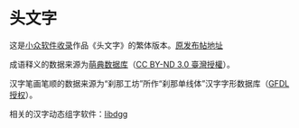# 头文字
这是[小众软件收录](http://www.appinn.com/twz/)作品《头文字》的繁体版本。[原发布帖地址](https://meta.appinn.com/t/tou-wen-zi-yong-she-xiang-tou-xie-zi-huan-jie-jing-bu-pi-lao-15-slash-02-slash-14geng-xin/473)

成语释义的数据来源为[萌典数据库](https://github.com/g0v/moedict-data)（[CC BY-ND 3.0 臺灣授權](https://www.moedict.tw/about.html)）。

汉字笔画笔顺的数据来源为“刹那工坊”所作“刹那单线体”汉字字形数据库（[GFDL授权](http://magicdesign.blogspot.com/2008/05/blog-post_19.html)）。

相关的汉字动态组字软件：[libdgg](https://github.com/MGdesigner/libdgg/) 
